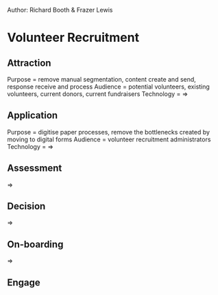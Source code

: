 Author: Richard Booth & Frazer Lewis

# Volunteer Recruitment
## Attraction
Purpose = remove manual segmentation, content create and send, response receive and process 
Audience = potential volunteers, existing volunteers, current donors, current fundraisers
Technology = 
=>
## Application
Purpose = digitise paper processes, remove the bottlenecks created by moving to digital forms
Audience = volunteer recruitment administrators
Technology = 
=>
## Assessment
=>
## Decision
=> 
## On-boarding
=>
## Engage

